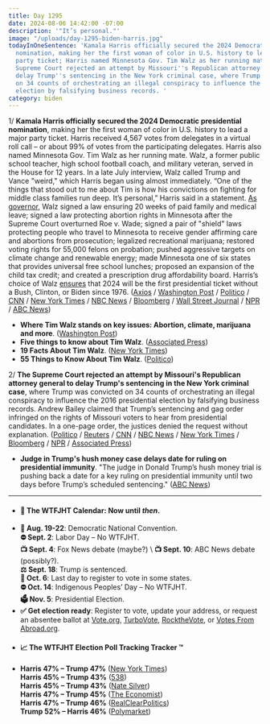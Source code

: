 ```yaml
---
title: Day 1295
date: 2024-08-06 14:42:00 -07:00
description: '"It’s personal."'
image: "/uploads/day-1295-biden-harris.jpg"
todayInOneSentence: 'Kamala Harris officially secured the 2024 Democratic presidential
  nomination, making her the first woman of color in U.S. history to lead a major
  party ticket; Harris named Minnesota Gov. Tim Walz as her running mate; and the
  Supreme Court rejected an attempt by Missouri''s Republican attorney general to
  delay Trump''s sentencing in the New York criminal case, where Trump was convicted
  on 34 counts of orchestrating an illegal conspiracy to influence the 2016 presidential
  election by falsifying business records. '
category: biden
---
```


1/ **Kamala Harris officially secured the 2024 Democratic presidential nomination**, making her the first woman of color in U.S. history to lead a major party ticket. Harris received 4,567 votes from delegates in a virtual roll call – or about 99% of votes from the participating delegates. Harris also named Minnesota Gov. Tim Walz as her running mate. Walz, a former public school teacher, high school football coach, and military veteran, served in the House for 12 years. In a late July interview, Walz called Trump and Vance "weird," which Harris began using almost immediately. “One of the things that stood out to me about Tim is how his convictions on fighting for middle class families run deep. It’s personal,” Harris said in a statement. [As governor](https://www.axios.com/2024/08/06/tim-walz-liberal-vice-president-harris), Walz signed a law ensuring 20 weeks of paid family and medical leave; signed a law protecting abortion rights in Minnesota after the Supreme Court overturned Roe v. Wade; signed a pair of "shield" laws protecting people who travel to Minnesota to receive gender affirming care and abortions from prosecution; legalized recreational marijuana; restored voting rights for 55,000 felons on probation; pushed aggressive targets on climate change and renewable energy; made Minnesota one of six states that provides universal free school lunches; proposed an expansion of the child tax credit; and created a prescription drug affordability board. Harris’s choice of Walz [ensures](https://www.axios.com/2024/08/06/kamala-first-election-without-biden-bush-clinton) that 2024 will be the first presidential ticket without a Bush, Clinton, or Biden since 1976. ([Axios](https://www.axios.com/2024/08/06/kamala-harris-tim-walz-vp-pick) / [Washington Post](https://www.washingtonpost.com/politics/2024/08/06/harris-walz-vp/) / [Politico](https://www.politico.com/news/2024/08/06/harris-taps-minnesota-gov-tim-walz-for-vp-00172777) / [CNN](https://www.cnn.com/2024/08/06/politics/tim-walz-harris-vice-president/) / [New York Times](https://www.nytimes.com/live/2024/08/06/us/kamala-harris-vp-trump-election) / [NBC News](https://www.nbcnews.com/politics/2024-election/harris-picks-minnesota-gov-tim-walz-running-mate-rcna163448) / [Bloomberg](https://www.bloomberg.com/news/articles/2024-08-06/tim-walz-is-kamala-harris-vice-president-pick) / [Wall Street Journal](https://www.wsj.com/politics/elections/tim-walz-kamala-harris-vp-pick-2a6568ac) / [NPR](https://www.npr.org/2024/08/01/nx-s1-5060456/harris-democratic-nominee-roll-call-delegates) / [ABC News](https://abcnews.go.com/Politics/kamala-harris-nominee-DNC-majority-democratic-roll-call-votes/story?id=112580918))

* **Where Tim Walz stands on key issues: Abortion, climate, marijuana and more**. ([Washington Post](https://www.washingtonpost.com/politics/2024/08/06/tim-walz-policies-harris-vp-pick/))
* **Five things to know about Tim Walz**. ([Associated Press](https://apnews.com/article/election-2024-harris-vice-president-walz-minnesota-006bca6e18be7ce39ef4bfd97547c3b5))
* **19 Facts About Tim Walz**. ([New York Times](https://www.nytimes.com/2024/08/06/us/politics/tim-walz-harris-vp-facts.html))
* **55 Things to Know About Tim Walz**. ([Politico](https://www.politico.com/news/magazine/2024/08/06/tim-walz-55-things-harris-vp-00172790))

2/ **The Supreme Court rejected an attempt by Missouri's Republican attorney general to delay Trump's sentencing in the New York criminal case**, where Trump was convicted on 34 counts of orchestrating an illegal conspiracy to influence the 2016 presidential election by falsifying business records. Andrew Bailey claimed that Trump’s sentencing and gag order infringed on the rights of Missouri voters to hear from presidential candidates. In a one-page order, the justices denied the request without explanation. ([Politico](https://www.politico.com/news/2024/08/05/supreme-court-trump-hush-money-missouri-lawsuit-00172710) / [Reuters](https://www.reuters.com/world/us/us-supreme-court-declines-halt-trumps-sentencing-hush-money-case-2024-08-05/) / [CNN](https://www.cnn.com/2024/08/05/politics/supreme-court-missouri-new-york-trump-hush-money/) / [NBC News](https://www.nbcnews.com/politics/supreme-court/supreme-court-rejects-missouris-long-shot-bid-block-trumps-gag-order-h-rcna163629) / [New York Times](https://www.nytimes.com/2024/08/05/us/politics/supreme-court-trump-hush-money.html) / [Bloomberg](https://www.bloomberg.com/news/articles/2024-08-05/supreme-court-rejects-gop-states-on-trump-s-new-york-conviction) / [NPR](https://www.npr.org/2024/08/05/nx-s1-5064424/supreme-court-trump) / [Associated Press](https://apnews.com/article/supreme-court-donald-trump-hush-money-new-york-missouri-0ac6c30ebafb50e8652ca6be6109e32b))

* **Judge in Trump's hush money case delays date for ruling on presidential immunity**. "The judge in Donald Trump’s hush money trial is pushing back a date for a key ruling on presidential immunity until two days before Trump’s scheduled sentencing." ([ABC News](https://abcnews.go.com/US/wireStory/judge-trumps-hush-money-case-delays-date-ruling-112610053))

---

* #### 📅 The WTFJHT Calendar: Now until *then*. 
* **🫏 Aug. 19-22**: Democratic National Convention.\
**⛔️ Sept. 2**: Labor Day – No WTFJHT. \
**📺 Sept. 4**: Fox News debate (maybe?) \ 
**📺 Sept. 10**: ABC News debate (possibly?). \
**⚖️ Sept. 18**: Trump is sentenced. \
**📆 Oct. 6**: Last day to register to vote in some states. \
**⛔️ Oct. 14**: Indigenous Peoples’ Day – No WTFJHT. \
**🗳️ Nov. 5**: Presidential Election.
* **✅ Get election ready**: Register to vote, update your address, or request an absentee ballot at [Vote.org](https://www.vote.org/), [TurboVote](https://turbovote.org/), [RocktheVote](https://www.rockthevote.org/), or [Votes From Abroad.org](https://www.votefromabroad.org/).
* #### 📈 The WTFJHT Election Poll Tracking Tracker ™️
* **Harris 47% – Trump 47%** ([New York Times](https://www.nytimes.com/interactive/2024/us/elections/polls-president.html)) \
**Harris 45% – Trump 43%** ([538](https://projects.fivethirtyeight.com/polls/president-general/2024/national/)) \
**Harris 45% – Trump 43%** ([Nate Silver](https://www.natesilver.net/p/nate-silver-2024-president-election-polls-model)) \
**Harris 47% – Trump 45%** ([The Economist](https://www.economist.com/interactive/us-2024-election/trump-harris-polls)) \
**Harris 47% – Trump 46%** ([RealClearPolitics](https://www.realclearpolling.com/polls/president/general/2024/trump-vs-harris)) \
**Trump 52% – Harris 46%** ([Polymarket](https://polymarket.com/elections))

